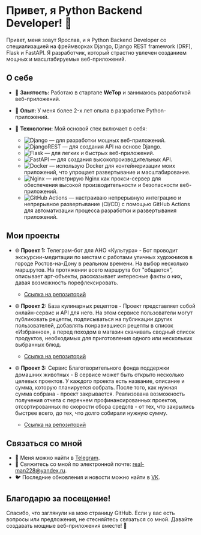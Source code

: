 # Привет, я Python Backend Developer! 🐍

Привет, меня зовут Ярослав, и я Python Backend Developer со специализацией на фреймворках Django, Django REST framework (DRF), Flask и FastAPI. Я разработчик, который страстно увлечен созданием мощных и масштабируемых веб-приложений.

## О себе

- 💼 **Занятость:** Работаю в стартапе **WeTop** и занимаюсь разработкой веб-приложений.
- 🌱 **Опыт:** У меня более 2-x лет опыта в разработке Python-приложений.
- 🚀 **Технологии:** Мой основой стек включает в себя:

  - ![Django](https://img.shields.io/badge/Django-%23092E20.svg?style=flat-square&logo=django&logoColor=white) — для разработки мощных веб-приложений.
  - ![DjangoREST](https://img.shields.io/badge/Django-REST-ff1709?style=flat-square&logo=django&logoColor=white&color=ff1709&labelColor=142D21) — для создания API на основе Django.
  - ![Flask](https://img.shields.io/badge/Flask-%23000.svg?style=flat-square&logo=flask&logoColor=white) — для легких и быстрых веб-приложений.
  - ![FastAPI](https://img.shields.io/badge/FastAPI-005571?style=flat-square&logo=fastapi) — для создания высокопроизводительных API.
  - ![Docker](https://img.shields.io/badge/Docker-%230db7ed.svg?style=flat-square&logo=docker&logoColor=white) — использую Docker для контейнеризации моих приложений, что упрощает развертывание и масштабирование.
  - ![Nginx](https://img.shields.io/badge/Nginx-%23009639.svg?style=flat-square&logo=nginx&logoColor=white) — интегрирую Nginx как прокси-сервер для обеспечения высокой производительности и безопасности веб-приложений.
  - ![GitHub Actions](https://img.shields.io/badge/Github%20Actions-%232671E5.svg?style=flat-square&logo=githubactions&logoColor=white) — настраиваю непрерывную интеграцию и непрерывное развертывание (CI/CD) с помощью GitHub Actions для автоматизации процесса разработки и развертывания приложений.

## Мои проекты

- 🌐 **Проект 1:** Телеграм-бот для АНО «Культура» - Бот проводит экскурсии-медитации по местам с работами уличных художников в городе Ростов-на-Дону в реальном времени. На выбор несколько маршрутов. На протяжении всего маршрута бот "общается", описывает арт-объекты, рассказывает интересные факты о них, давая возможность порефлексировать.
  - [Ссылка на репозиторий](https://github.com/Studio-Yandex-Practicum-Hackathons/culture_its_ok_1)

- 🌐 **Проект 2:** База кулинарных рецептов - Проект представляет собой онлайн-сервис и API для него. На этом сервисе пользователи могут публиковать рецепты, подписываться на публикации других пользователей, добавлять понравившиеся рецепты в список «Избранное», а перед походом в магазин скачивать сводный список продуктов, необходимых для приготовления одного или нескольких выбранных блюд.
  - [Ссылка на репозиторий](https://github.com/94R1K/foodgram-project-react)

- 🌐 **Проект 3:** Сервис Благотворительного фонда поддержки домашних животных - В сервисе может быть открыто несколько целевых проектов. У каждого проекта есть название, описание и сумма, которую планируется собрать. После того, как нужная сумма собрана - проект закрывается. Реализована возможность получения отчета с перечнем профинансированных проектов, отсортированных по скорости сбора средств - от тех, что закрылись быстрее всего, до тех, что долго собирали нужную сумму.
  - [Ссылка на репозиторий](https://github.com/94R1K/QRkot_spreadsheets)

## Связаться со мной

- 💬 Меня можно найти в [Telegram](https://t.me/yallluv).
- 📧 Свяжитесь со мной по электронной почте: real-man228@yandex.ru.
- 🐦 Последние обновления и новости можно найти в [VK](https://vk.com/yalluv).

## Благодарю за посещение!

Спасибо, что заглянули на мою страницу GitHub. Если у вас есть вопросы или предложения, не стесняйтесь связаться со мной. Давайте создавать мощные веб-приложения вместе! 🚀

